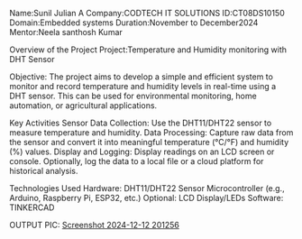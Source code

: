 Name:Sunil Julian A
Company:CODTECH IT SOLUTIONS
ID:CT08DS10150
Domain:Embedded systems
Duration:November to December2024
Mentor:Neela santhosh Kumar

Overview of the Project
Project:Temperature and Humidity monitoring with DHT Sensor


Objective:
The project aims to develop a simple and efficient system to monitor and record temperature and humidity levels in real-time using a DHT sensor. This can be used for environmental monitoring, home automation, or agricultural applications.

Key Activities
Sensor Data Collection:
Use the DHT11/DHT22 sensor to measure temperature and humidity.
Data Processing:
Capture raw data from the sensor and convert it into meaningful temperature (°C/°F) and humidity (%) values.
Display and Logging:
Display readings on an LCD screen or console.
Optionally, log the data to a local file or a cloud platform for historical analysis.

Technologies Used
Hardware:
DHT11/DHT22 Sensor
Microcontroller (e.g., Arduino, Raspberry Pi, ESP32, etc.)
Optional: LCD Display/LEDs
Software:
TINKERCAD

OUTPUT PIC:
[Screenshot 2024-12-12 201256](https://github.com/user-attachments/assets/8e2d872a-a02b-4fb8-bbe0-0eb01074f40d)
